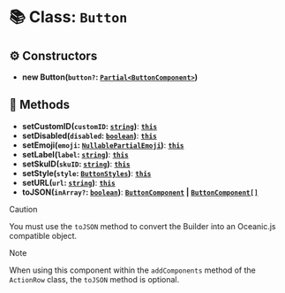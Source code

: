 # 📚 Class: `Button`

## ⚙️ Constructors

- **new Button(`button?`: [`Partial<ButtonComponent>`][ButtonComponentURL])**

## 🔧 Methods

- **setCustomID(`customID`: [`string`][StringURL])**: **[`this`][ThisURL]**
- **setDisabled(`disabled`: [`boolean`][BooleanURL])**: **[`this`][ThisURL]**
- **setEmoji(`emoji`: [`NullablePartialEmoji`][NullablePartialEmojiURL])**: **[`this`][ThisURL]**
- **setLabel(`label`: [`string`][StringURL])**: **[`this`][ThisURL]**
- **setSkuID(`skuID`: [`string`][StringURL])**: **[`this`][ThisURL]**
- **setStyle(`style`: [`ButtonStyles`][ButtonStylesURL])**: **[`this`][ThisURL]**
- **setURL(`url`: [`string`][StringURL])**: **[`this`][ThisURL]**
- **toJSON(`inArray?`: [`boolean`][BooleanURL])**: **[`ButtonComponent`][ButtonComponentURL] | [`ButtonComponent[]`][ButtonComponentURL]**

> [!CAUTION]
> You must use the `toJSON` method to convert the Builder into an Oceanic.js compatible object.

> [!NOTE]
> When using this component within the `addComponents` method of the `ActionRow` class, the `toJSON` method is optional.

[BooleanURL]: https://developer.mozilla.org/en-US/docs/Web/JavaScript/Reference/Global_Objects/Boolean
[ButtonComponentURL]: https://docs.oceanic.ws/dev/types/Types_Channels.ButtonComponent.html
[ButtonStylesURL]: https://docs.oceanic.ws/dev/enums/Constants.ButtonStyles.html
[NullablePartialEmojiURL]: https://docs.oceanic.ws/dev/interfaces/Types_Guilds.NullablePartialEmoji.html
[StringURL]: https://developer.mozilla.org/en-US/docs/Web/JavaScript/Reference/Global_Objects/String
[ThisURL]: https://developer.mozilla.org/en-US/docs/Web/JavaScript/Reference/Operators/this
